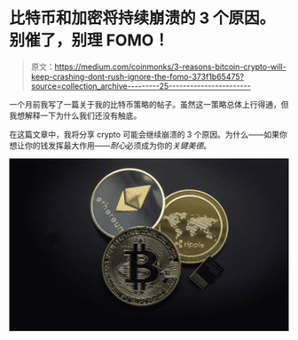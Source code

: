 # 比特币和加密将持续崩溃的 3 个原因。别催了，别理 FOMO！

> 原文：<https://medium.com/coinmonks/3-reasons-bitcoin-crypto-will-keep-crashing-dont-rush-ignore-the-fomo-373f1b65475?source=collection_archive---------25----------------------->

一个月前我写了一篇关于我的比特币策略的帖子。虽然这一策略总体上行得通，但我想解释一下为什么我们还没有触底。

在这篇文章中，我将分享 crypto 可能会继续崩溃的 3 个原因。为什么——如果你想让你的钱发挥最大作用——*耐心*必须成为你的*关键美德*。

![](img/4190d04bd38b29463fa297e9b83ee55e.png)